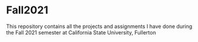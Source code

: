 # Fall2021
This repository contains all the projects and assignments I have done during the Fall 2021 semester at California State University, Fullerton
